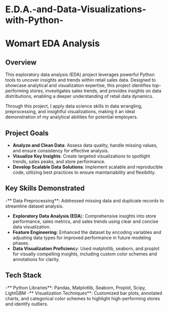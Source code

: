 # E.D.A.-and-Data-Visualizations-with-Python-
# Womart EDA Analysis
## Overview
This exploratory data analysis (EDA) project leverages powerful Python tools to uncover insights and trends within retail sales data. Designed to showcase analytical and visualization expertise, this project identifies top-performing stores, investigates sales trends, and provides insights on data distributions, enabling a deeper understanding of retail data dynamics.

Through this project, I apply data science skills in data wrangling, preprocessing, and insightful visualizations, making it an ideal demonstration of my analytical abilities for potential employers.

## Project Goals
- **Analyze and Clean Data**: Assess data quality, handle missing values, and ensure consistency for effective analysis.
- **Visualize Key Insights**: Create targeted visualizations to spotlight trends, sales peaks, and store performance.
- **Develop Scalable Data Solutions**: Implement scalable and reproducible code, utilizing best practices to ensure maintainability and flexibility.
## Key Skills Demonstrated
-** Data Preprocessing**: Addressed missing data and duplicate records to streamline dataset analysis.
- **Exploratory Data Analysis (EDA**): Comprehensive insights into store performance, sales metrics, and sales trends using clear and concise data visualization.
- **Feature Engineering**: Enhanced the dataset by encoding variables and adjusting data types for improved performance in future modeling phases.
- **Data Visualization Proficienc**y: Used matplotlib, seaborn, and proplot for visually compelling insights, including custom color schemes and annotations for clarity.
## Tech Stack
-** Python Libraries**: Pandas, Matplotlib, Seaborn, Proplot, Scipy, LightGBM
-** Visualization Techniques**: Customized bar plots, annotated charts, and categorical color schemes to highlight high-performing stores and identify outliers.
